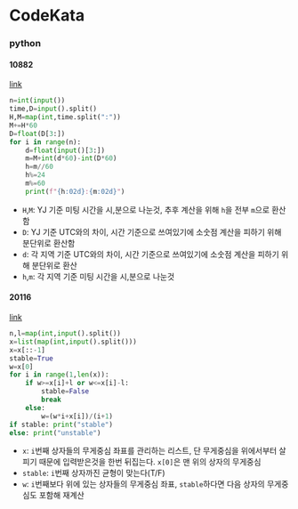 # CodeKata
### python
#### 10882
[link](https://www.acmicpc.net/problem/10882)
```python
n=int(input())
time,D=input().split()
H,M=map(int,time.split(":"))
M+=H*60
D=float(D[3:])
for i in range(n):
    d=float(input()[3:])
    m=M+int(d*60)-int(D*60)
    h=m//60
    h%=24
    m%=60
    print(f"{h:02d}:{m:02d}")
```
- `H`,`M`: YJ 기준 미팅 시간을 시,분으로 나눈것, 추후 계산을 위해 `h`을 전부 `m`으로 환산함
- `D`: YJ 기준 UTC와의 차이, 시간 기준으로 쓰여있기에 소숫점 계산을 피하기 위해 분단위로 환산함
- `d`: 각 지역 기준 UTC와의 차이, 시간 기준으로 쓰여있기에 소숫점 계산을 피하기 위해 분단위로 환산
- `h`,`m`: 각 지역 기준 미팅 시간을 시,분으로 나눈것

#### 20116
[link](https://www.acmicpc.net/problem/20116)
```python
n,l=map(int,input().split())
x=list(map(int,input().split()))
x=x[::-1]
stable=True
w=x[0]
for i in range(1,len(x)):
    if w>=x[i]+l or w<=x[i]-l:
        stable=False
        break
    else: 
        w=(w*i+x[i])/(i+1)
if stable: print("stable")
else: print("unstable")
```
- `x`: `i`번째 상자들의 무게중심 좌표를 관리하는 리스트, 단 무게중심을 위에서부터 살피기 때문에 입력받은것을 한번 뒤집는다. `x[0]`은 맨 위의 상자의 무게중심
- `stable`: `i`번째 상자까진 균형이 맞는다(T/F)
- `w`: `i`번째보다 위에 있는 상자들의 무게중심 좌표, `stable`하다면 다음 상자의 무게중심도 포함해 재계산
